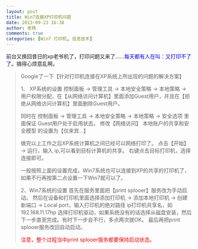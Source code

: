 ```yaml
---
layout: post
title: Win7连接XP打印机问题
date: 2013-09-23 16:38
author: 老杨
comments: true
categories: [Win7 打印机, 信息技术]
---
```

前台又换回昔日的xp老爷机了，打印问题又来了……<span style="color: #0000ff;">每天都有人在叫：又打印不了了</span>。搞得心烦意乱啊。
<!--more-->


<blockquote>
Google了一下【针对打印机连接在XP系统上所出现的问题的解决方案】

1、 XP系统的设置 
控制面板 → 管理工具 → 本地安全策略 → 本地策略 → 用户权限分配，在【从网络访问计算机】里面添加Guest用户，并且在【拒绝从网络访问计算机】里面删除Guest用户。

同时在 控制面板 → 管理工具 → 本地安全策略 → 本地策略 → 安全选项  里面保证 Guest用户处于启用状态。 
修改【网络访问】 本地账户的共享和安全模型  的设置为【仅来宾...】  
 
做完以上工作之后XP系统计算机之间已经可以网络打印了。 点击【开始】 → 运行，输入 ip,可以看到目标计算机的共享。 右键点击目标打印机，选择连接即可。 

一般按照上面的设置完成，Win7系统也可以连接到XP的共享的打印机了，如果不行再按第二点设置一下Win7就可以了。

2、Win7系统的设置 
首先在服务里面把【print splooer】服务改为手动启动。 然后在设备和打印机里面选择添加打印机 → 添加本地打印机 → 创建新端口 → Local port，输入打印机的绝对路径 ip打印机共享名，如192.168.11.17hp 选择打印机驱动，如果系统没有的话选择从磁盘安装，然后下一步直至完成。有时下一步会不行，多点两次就OK。 最后再把print splooer服务改回自动启动。 

<span style="color: #ff0000;">注意，整个过程当中print splooer服务都要保持启动状态。 </span>
</blockquote>
